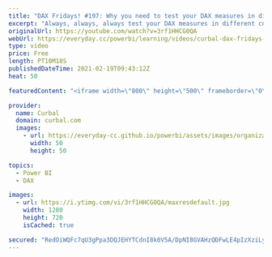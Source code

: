 ```yaml
---
title: "DAX Fridays! #197: Why you need to test your DAX measures in different contexts"
excerpt: "Always, always, always test your DAX measures in different contexts (different filtering scenarios) to make sure your DAX measure is calculating correctly.  In this video I will show you a measure that doesnt work in two different scenarios to explain why this is important.  I take also the opportunity"
originalUrl: https://youtube.com/watch?v=3rf1HHCG0QA
webUrl: https://everyday.cc/powerbi/learning/videos/curbal-dax-fridays-197-why-you-need-to-test-your-dax-measures-in-different-contexts/
type: video
price: Free
length: PT10M18S
publishedDateTime: 2021-02-19T09:43:12Z
heat: 50

featuredContent: "<iframe width=\"800\" height=\"500\" frameborder=\"0\" src=\"https://www.youtube.com/embed/3rf1HHCG0QA\" allow=\"accelerometer; autoplay; encrypted-media; gyroscope; picture-in-picture\" allowfullscreen></iframe>"

provider:
  name: Curbal
  domain: curbal.com
  images:
    - url: https://everyday-cc.github.io/powerbi/assets/images/organizations/curbal.com-50x50.jpg
      width: 50
      height: 50

topics:
  - Power BI
  - DAX

images:
  - url: https://i.ytimg.com/vi/3rf1HHCG0QA/maxresdefault.jpg
    width: 1280
    height: 720
    isCached: true

secured: "RedOiWQFc7qU3gPpa3DQJEHYTCdnI8k0V5A/DpNI8GVAHzQDFwLE4pIzXziLykI/F1tKUrspgi4l/uh6Nai6IFRgCf7QuZcp7z4WiVFKCIx74zQVJz9OaKnQR+hhGhUoCk7BEM+11L0g5Wf62Mf7FGJN4zKTY+qb4Ilw3Mu4+o/mv836dQz6PO5T3tgUzhf0sADuw5P6NpHyRrpP462ArYp5q/z8w1crDXZmGyn5BaSOatbovORAX3H21XNmc3AgoXxKA8Q03P1udh6N/hsUFTHmnUr9dvD2+aQXTA4kp2va6xbEMDnDXoWW8W9C7pW6Hu75v4iwHDxGCXN1nXmbuL4l4JVes1xkp4SYHOvLFUWfztLFRa+bbBKd6dtNpBZTxv9/Qjc5K72HKs45X1Fcu1K90iye0j8rpwuwI+bGP6Q=;xlHXmgYEAUlpAJj3OaqnqQ=="
---
```


